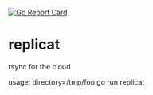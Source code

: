 [![Go Report Card](https://goreportcard.com/badge/github.com/ablox/replicat)](https://goreportcard.com/report/github.com/ablox/replicat)

# replicat
rsync for the cloud

usage:
directory=/tmp/foo go run replicat
